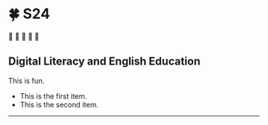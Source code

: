 # 🍀 S24
🌱 🌱 🌱 🌱 🌱
## Digital Literacy and English Education

This is fun. 

+ This is the first item.
+ This is the second item.


---
